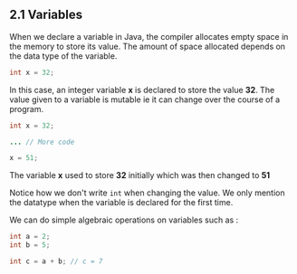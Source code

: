 ## 2.1 Variables

When we declare a variable in Java, the compiler allocates empty space in the memory to store its value. The amount of space allocated depends on the data type of the variable.

```java
int x = 32;
```

In this case, an integer variable **x** is declared to store the value **32**. The value given to a variable is mutable ie it can change over the course of a program.

```java
int x = 32;

... // More code

x = 51;

```

The variable **x** used to store **32** initially which was then changed to **51**

Notice how we don't write ```int``` when changing the value. We only mention the datatype when the variable is declared for the first time.

We can do simple algebraic operations on variables such as : 

```java
int a = 2;
int b = 5;

int c = a + b; // c = 7
```

